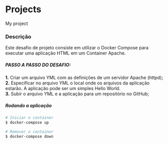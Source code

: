 # Projects
My project
### Descrição

Este desafio de projeto consiste em utilizar o Docker Compose para executar uma aplicação HTML em um Container Apache.

##### PASSO A PASSO DO DESAFIO:

**1.** Criar um arquivo YML com as definições de um servidor Apache (httpd);<br />
**2.** Especificar no arquivo YML o local onde os arquivos da aplicação estarão. A aplicação pode ser um simples Hello World.<br />
**3.** Subir o arquivo YML e a aplicação para um repositório no GitHub;<br />

##### Rodando a aplicação

```bash
# Iniciar o container
$ docker-compose up

# Remover o container
$ docker-compose down
```
